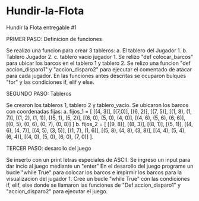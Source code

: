 # Hundir-la-Flota
Hundir la Flota entregable #1

PRIMER PASO: Definicion de funciones 

Se realizo una funcion para crear 3 tableros: 
    a. El tablero del Jugador 1.
    b. Tablero Jugador 2.
    c. tablero vacio jugador 1.
Se relizo "def colocar_barcos" para ubicar los barcos en el tablero 1 y tablero 2. 
Se relizo una funcion "def accion_disparo1" y "accion_disparo2" para ejecutar el comentado de atacar para cada jugador.
En las funciones antes descritas se ocuparon bulques "for" y las condiciones if, elif y else.

SEGUNDO PASO: Tableros

Se crearon los tableros 1, tablero 2 y tablero_vacio. 
Se ubicaron los barcos con coordenadas fijas: 
    a. fijos_1 = [
        [(4, 3)], [(7,0)], [(6, 2)], [(7, 5)],
        [(1, 8), (1, 7)], [(1, 2), (1, 1)], [(5, 1), (5, 2)],
        [(6, 0), (5, 0), (4, 0)],  [(4, 6), (5, 6), (6, 6)],
        [(0, 5), (0, 6), (0, 7), (0, 8)]
        ]
    b. fijos_2 = [
        [(9, 8)], [(8, 3)], [(8, 1)], [(5, 1)],
        [(4, 6), (4, 7)], [(4, 5), (3, 5)], [(1, 7), (1, 6)],
        [(5, 8), (4, 8), (3, 8)], [(4, 4), (5, 4), (6, 4)],
        [(4, 0), (5, 0), (6, 0), (7, 0)]
        ].

TERCER PASO: desarollo del juego

Se inserto con un print letras especiales de ASCII. 
Se ingreso un input para dar incio al juego mediante un "enter"
En el desarollo del juego programe un bucle "while True" para colocar los barcos e impirmir los barcos para la visualizacion del jugador 1. 
Cree un bucle "while True" con las condiciones if, elif, else donde se llamaron las funciones de "Def accion_disparo1" y "accion_disparo2" para ejecutar el juego. 
